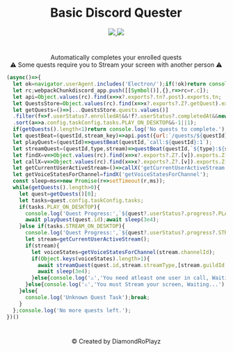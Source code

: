 <h1 align="center">Basic Discord Quester</h1>
<p align="center">
  <a href="#">
    <img src="https://hits.seeyoufarm.com/api/count/incr/badge.svg?url=https%3A%2F%2Fgithub.com%2FDiamondRoPlayz%2FDiscord-Quester&title_bg=%232D2D2D&count_bg=%2300CC69&icon=github.svg&icon_color=%23E7E7E7&title=Views%20%28Day%20%2F%20All%29&edge_flat=false"/>
  </a>
  <a href="#">
    <img src="https://img.shields.io/github/stars/DiamondRoPlayz/Discord-Quester?affiliations=OWNER%2CCOLLABORATOR&labelColor=333333&logoColor=E7E7E7&color=EEAA00&label=Stars&logo=github"/>
  </a>
</p>


#
<p align="center">
Automatically completes your enrolled quests
<br>
⚠️ Some quests require you to Stream your screen with another person ⚠️
</p>

```js
(async()=>{
  let ok=navigator.userAgent.includes('Electron/');if(!ok)return console.log('Change your User-agent to "Electron/" or use the app.');
  let rc;webpackChunkdiscord_app.push([[Symbol()],{},r=>rc=r.c]);
  let api=Object.values(rc).find(x=>x?.exports?.tn?.post).exports.tn;
  let QuestsStore=Object.values(rc).find(x=>x?.exports?.Z?.getQuest).exports.Z;
  let getQuests=()=>[...QuestsStore.quests.values()]
  .filter(f=>f.userStatus?.enrolledAt&&!f?.userStatus?.completedAt&&new Date(f.config.expiresAt)>new Date())
  .sort(a=>a.config.taskConfig.tasks.PLAY_ON_DESKTOP&&-1||1);
  if(getQuests().length<1)return console.log('No quests to complete.');
  let questBeat=(questId,stream_key)=>api.post({url:`/quests/${questId}/heartbeat`,body:{stream_key,terminal:false}});
  let playQuest=(questId)=>questBeat(questId,`call:${questId}:1`);
  let streamQuest=(questId,type,stream)=>questBeat(questId,`${type}:${stream.filter(v=>v).join(':')}`);
  let findX=v=>Object.values(rc).find(x=>x?.exports?.Z?.[v]).exports.Z[v];
  let callX=v=>Object.values(rc).find(x=>x?.exports?.Z?.[v]).exports.Z[v]();
  let getCurrentUserActiveStream=()=>callX('getCurrentUserActiveStream');
  let getVoiceStatesForChannel=findX('getVoiceStatesForChannel');
  const sleep=ms=>new Promise(r=>setTimeout(r,ms));
  while(getQuests().length>0){
    let quest=getQuests()[0];
    let tasks=quest.config.taskConfig.tasks;
    if(tasks.PLAY_ON_DESKTOP){
      console.log('Quest Progress:',`${quest?.userStatus?.progress?.PLAY_ON_DESKTOP?.value}/${tasks?.PLAY_ON_DESKTOP?.target}`)
      await playQuest(quest.id);await sleep(3e4);
    }else if(tasks.STREAM_ON_DESKTOP){
      console.log('Quest Progress:',`${quest?.userStatus?.progress?.STREAM_ON_DESKTOP?.value}/${tasks?.STREAM_ON_DESKTOP?.target}`);
      let stream=getCurrentUserActiveStream();
      if(stream){
        let voiceStates=getVoiceStatesForChannel(stream.channelId);
        if(Object.keys(voiceStates).length>1){
          await streamQuest(quest.id,stream.streamType,[stream.guildId,stream.channelId,stream.ownerId]);
          await sleep(3e4);
        }else{console.log('⚠️','You need atleast one user in call, Waiting...');await sleep(5e3)}
      }else{console.log('⚠️','You must Stream your screen, Waiting...');await sleep(5e3)}
    }else{
      console.log('Unknown Quest Task');break;
    }
  };console.log('No more quests left.');
})()
```
#
<p align="center">
&#169 Created by DiamondRoPlayz
</p>
